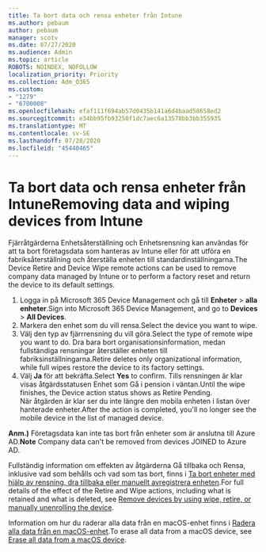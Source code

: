 ```yaml
---
title: Ta bort data och rensa enheter från Intune
ms.author: pebaum
author: pebaum
manager: scotv
ms.date: 07/27/2020
ms.audience: Admin
ms.topic: article
ROBOTS: NOINDEX, NOFOLLOW
localization_priority: Priority
ms.collection: Adm_O365
ms.custom:
- "1279"
- "6700008"
ms.openlocfilehash: efaf111f694ab57d0435b141a6d4baad58658ed2
ms.sourcegitcommit: e34bb95fb93250f1dc7aec6a13578bb3bb355935
ms.translationtype: MT
ms.contentlocale: sv-SE
ms.lasthandoff: 07/28/2020
ms.locfileid: "45440465"
---
```

# <a name="removing-data-and-wiping-devices-from-intune"></a><span data-ttu-id="5a594-102">Ta bort data och rensa enheter från Intune</span><span class="sxs-lookup"><span data-stu-id="5a594-102">Removing data and wiping devices from Intune</span></span>

<span data-ttu-id="5a594-103">Fjärråtgärderna Enhetsåterställning och Enhetsrensning kan användas för att ta bort företagsdata som hanteras av Intune eller för att utföra en fabriksåterställning och återställa enheten till standardinställningarna.</span><span class="sxs-lookup"><span data-stu-id="5a594-103">The Device Retire and Device Wipe remote actions can be used to remove company data managed by Intune or to perform a factory reset and return the device to its default settings.</span></span>

1. <span data-ttu-id="5a594-104">Logga in på Microsoft 365 Device Management och gå till **Enheter**  >  **alla enheter**.</span><span class="sxs-lookup"><span data-stu-id="5a594-104">Sign into Microsoft 365 Device Management, and go to **Devices** > **All Devices**.</span></span>
2. <span data-ttu-id="5a594-105">Markera den enhet som du vill rensa.</span><span class="sxs-lookup"><span data-stu-id="5a594-105">Select the device you want to wipe.</span></span>
3. <span data-ttu-id="5a594-106">Välj den typ av fjärrrensning du vill göra.</span><span class="sxs-lookup"><span data-stu-id="5a594-106">Select the type of remote wipe you want to do.</span></span> <span data-ttu-id="5a594-107">Dra bara bort organisationsinformation, medan fullständiga rensningar återställer enheten till fabriksinställningarna.</span><span class="sxs-lookup"><span data-stu-id="5a594-107">Retire deletes only organizational information, while full wipes restore the device to its factory settings.</span></span>
4. <span data-ttu-id="5a594-108">Välj **Ja** för att bekräfta.</span><span class="sxs-lookup"><span data-stu-id="5a594-108">Select **Yes** to confirm.</span></span> <span data-ttu-id="5a594-109">Tills rensningen är klar visas åtgärdsstatusen Enhet som Gå i pension i väntan.</span><span class="sxs-lookup"><span data-stu-id="5a594-109">Until the wipe finishes, the Device action status shows as Retire Pending.</span></span></br>
    <span data-ttu-id="5a594-110">När åtgärden är klar ser du inte längre den mobila enheten i listan över hanterade enheter.</span><span class="sxs-lookup"><span data-stu-id="5a594-110">After the action is completed, you'll no longer see the mobile device in the list of managed device.</span></span>

<span data-ttu-id="5a594-111">**Anm.)** Företagsdata kan inte tas bort från enheter som är anslutna till Azure AD.</span><span class="sxs-lookup"><span data-stu-id="5a594-111">**Note** Company data can't be removed from devices JOINED to Azure AD.</span></span>

<span data-ttu-id="5a594-112">Fullständig information om effekten av åtgärderna Gå tillbaka och Rensa, inklusive vad som behålls och vad som tas bort, finns i [Ta bort enheter med hjälp av rensning, dra tillbaka eller manuellt avregistrera enheten](https://docs.microsoft.com/intune/devices-wipe).</span><span class="sxs-lookup"><span data-stu-id="5a594-112">For full details of the effect of the Retire and Wipe actions, including what is retained and what is deleted, see [Remove devices by using wipe, retire, or manually unenrolling the device](https://docs.microsoft.com/intune/devices-wipe).</span></span>

<span data-ttu-id="5a594-113">Information om hur du raderar alla data från en macOS-enhet finns i [Radera alla data från en macOS-enhet](https://docs.microsoft.com/intune/device-erase).</span><span class="sxs-lookup"><span data-stu-id="5a594-113">To erase all data from a macOS device, see [Erase all data from a macOS device](https://docs.microsoft.com/intune/device-erase).</span></span>
